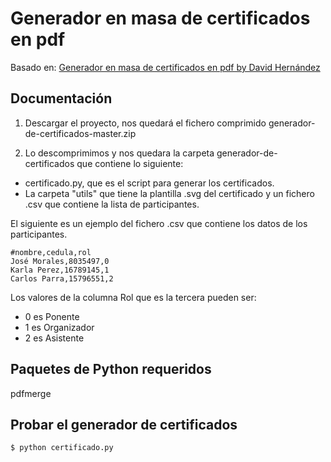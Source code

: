 ﻿# Generador en masa de certificados en pdf

Basado en: [Generador en masa de certificados en pdf by David Hernández](https://github.com/davidhdz/generador-de-certificados)

## Documentación

1) Descargar el proyecto, nos quedará el fichero comprimido generador-de-certificados-master.zip

2) Lo descomprimimos y nos quedara la carpeta generador-de-certificados que contiene lo siguiente:

- certificado.py, que es el script para generar los certificados.
- La carpeta "utils" que tiene la plantilla .svg del certificado y un fichero .csv que contiene la lista de participantes.

El siguiente es un ejemplo del fichero .csv que contiene los datos de los participantes.
```
#nombre,cedula,rol
José Morales,8035497,0
Karla Perez,16789145,1
Carlos Parra,15796551,2
```
Los valores de la columna Rol que es la tercera pueden ser:

* 0 es Ponente
* 1 es Organizador
* 2 es Asistente

## Paquetes de Python requeridos

pdfmerge

## Probar el generador de certificados
```
$ python certificado.py
```
